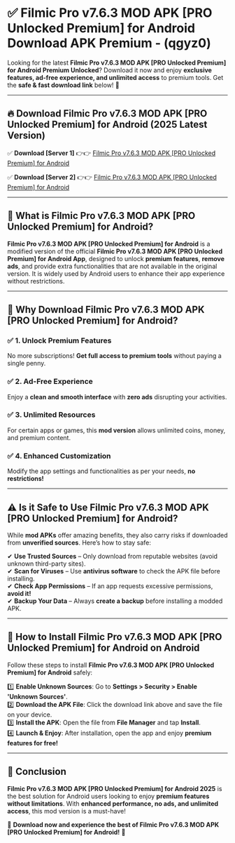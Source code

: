 
# ✅ Filmic Pro v7.6.3 MOD APK [PRO Unlocked Premium] for Android Download APK Premium -  (qgyz0) 

Looking for the latest **Filmic Pro v7.6.3 MOD APK [PRO Unlocked Premium] for Android Premium Unlocked**? Download it now and enjoy **exclusive features, ad-free experience, and unlimited access** to premium tools. Get the **safe & fast download link** below! 🚀

---

## 🔥 Download Filmic Pro v7.6.3 MOD APK [PRO Unlocked Premium] for Android (2025 Latest Version)

✅ **Download [Server 1]** 👉👉 [Filmic Pro v7.6.3 MOD APK [PRO Unlocked Premium] for Android ](https://apkcomod.com?title=Filmic_Pro_v7.6.3_MOD_APK_[PRO_Unlocked_Premium]_for_Android)  

✅ **Download [Server 2]** 👉👉 [Filmic Pro v7.6.3 MOD APK [PRO Unlocked Premium] for Android ](https://apkcomod.com?title=Filmic_Pro_v7.6.3_MOD_APK_[PRO_Unlocked_Premium]_for_Android)  


---

## 📌 What is Filmic Pro v7.6.3 MOD APK [PRO Unlocked Premium] for Android?

**Filmic Pro v7.6.3 MOD APK [PRO Unlocked Premium] for Android** is a modified version of the official **Filmic Pro v7.6.3 MOD APK [PRO Unlocked Premium] for Android App**, designed to unlock **premium features**, **remove ads**, and provide extra functionalities that are not available in the original version. It is widely used by Android users to enhance their app experience without restrictions.

---

## 🌟 Why Download Filmic Pro v7.6.3 MOD APK [PRO Unlocked Premium] for Android?

### ✅ 1. Unlock Premium Features
No more subscriptions! **Get full access to premium tools** without paying a single penny.

### ✅ 2. Ad-Free Experience
Enjoy a **clean and smooth interface** with **zero ads** disrupting your activities.

### ✅ 3. Unlimited Resources
For certain apps or games, this **mod version** allows unlimited coins, money, and premium content.

### ✅ 4. Enhanced Customization
Modify the app settings and functionalities as per your needs, **no restrictions!**

---

## ⚠️ Is it Safe to Use Filmic Pro v7.6.3 MOD APK [PRO Unlocked Premium] for Android?

While **mod APKs** offer amazing benefits, they also carry risks if downloaded from **unverified sources**. Here’s how to stay safe:

✔ **Use Trusted Sources** – Only download from reputable websites (avoid unknown third-party sites).  
✔ **Scan for Viruses** – Use **antivirus software** to check the APK file before installing.  
✔ **Check App Permissions** – If an app requests excessive permissions, **avoid it!**  
✔ **Backup Your Data** – Always **create a backup** before installing a modded APK.

---

## 📲 How to Install Filmic Pro v7.6.3 MOD APK [PRO Unlocked Premium] for Android on Android

Follow these steps to install **Filmic Pro v7.6.3 MOD APK [PRO Unlocked Premium] for Android** safely:

1️⃣ **Enable Unknown Sources**: Go to **Settings > Security > Enable 'Unknown Sources'**.  
2️⃣ **Download the APK File**: Click the download link above and save the file on your device.  
3️⃣ **Install the APK**: Open the file from **File Manager** and tap **Install**.  
4️⃣ **Launch & Enjoy**: After installation, open the app and enjoy **premium features for free!**

---

## 🚀 Conclusion

**Filmic Pro v7.6.3 MOD APK [PRO Unlocked Premium] for Android 2025** is the best solution for Android users looking to enjoy **premium features without limitations**. With **enhanced performance, no ads, and unlimited access**, this mod version is a must-have!

🔻 **Download now and experience the best of Filmic Pro v7.6.3 MOD APK [PRO Unlocked Premium] for Android!** 🔻

